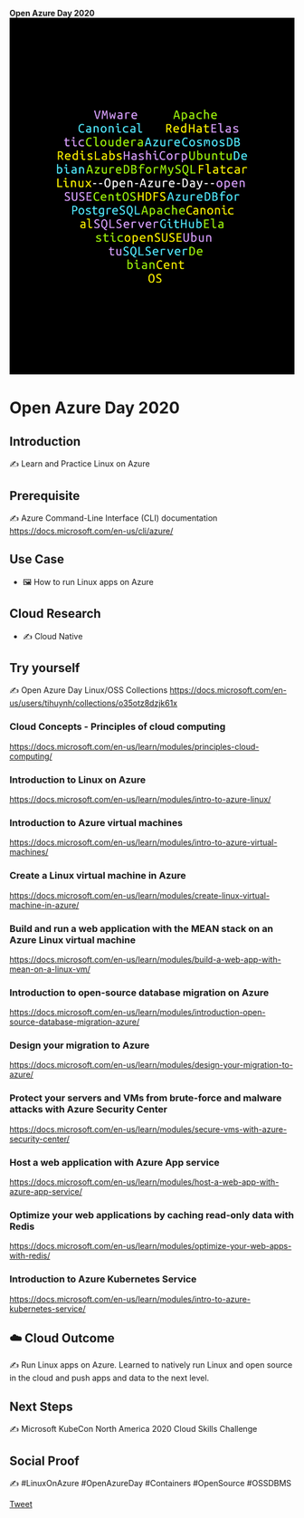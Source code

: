 **Open Azure Day 2020**
![placeholder image](https://github.com/YenChiHo/OpenAzureDay/blob/main/Apple%20watch_LinuxDE_Heart.png)

# Open Azure Day 2020

## Introduction

✍️ Learn and Practice Linux on Azure 

## Prerequisite

✍️ Azure Command-Line Interface (CLI) documentation
https://docs.microsoft.com/en-us/cli/azure/

## Use Case

- 🖼️ How to run Linux apps on Azure 

## Cloud Research

- ✍️ Cloud Native

## Try yourself

✍️ Open Azure Day Linux/OSS Collections
https://docs.microsoft.com/en-us/users/tihuynh/collections/o35otz8dzjk61x 

### Cloud Concepts - Principles of cloud computing

https://docs.microsoft.com/en-us/learn/modules/principles-cloud-computing/

### Introduction to Linux on Azure

https://docs.microsoft.com/en-us/learn/modules/intro-to-azure-linux/

### Introduction to Azure virtual machines

https://docs.microsoft.com/en-us/learn/modules/intro-to-azure-virtual-machines/

### Create a Linux virtual machine in Azure

https://docs.microsoft.com/en-us/learn/modules/create-linux-virtual-machine-in-azure/

### Build and run a web application with the MEAN stack on an Azure Linux virtual machine

https://docs.microsoft.com/en-us/learn/modules/build-a-web-app-with-mean-on-a-linux-vm/

### Introduction to open-source database migration on Azure

https://docs.microsoft.com/en-us/learn/modules/introduction-open-source-database-migration-azure/

### Design your migration to Azure

https://docs.microsoft.com/en-us/learn/modules/design-your-migration-to-azure/

### Protect your servers and VMs from brute-force and malware attacks with Azure Security Center

https://docs.microsoft.com/en-us/learn/modules/secure-vms-with-azure-security-center/

### Host a web application with Azure App service

https://docs.microsoft.com/en-us/learn/modules/host-a-web-app-with-azure-app-service/

### Optimize your web applications by caching read-only data with Redis

https://docs.microsoft.com/en-us/learn/modules/optimize-your-web-apps-with-redis/

### Introduction to Azure Kubernetes Service

https://docs.microsoft.com/en-us/learn/modules/intro-to-azure-kubernetes-service/

## ☁️ Cloud Outcome

✍️ Run Linux apps on Azure. Learned to natively run Linux and open source in the cloud and push apps and data to the next level.

## Next Steps

✍️ Microsoft KubeCon North America 2020 Cloud Skills Challenge

## Social Proof

✍️ #LinuxOnAzure #OpenAzureDay #Containers #OpenSource #OSSDBMS

[Tweet](https://twitter.com/truongbui/status/1330145759342301185)
